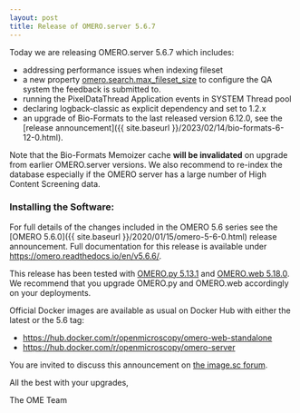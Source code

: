 ```yaml
---
layout: post
title: Release of OMERO.server 5.6.7
---
```


Today we are releasing OMERO.server 5.6.7 which includes:

- addressing performance issues when indexing fileset
- a new property [omero.search.max_fileset_size](https://omero.readthedocs.io/en/v5.6.7/sysadmins/config.html#omero.search.max_fileset_size) to configure the QA system the feedback is submitted to.
- running the PixelDataThread Application events in SYSTEM Thread pool
- declaring logback-classic as explicit dependency and set to 1.2.x
- an upgrade of Bio-Formats to the last released version 6.12.0, see the [release announcement]({{ site.baseurl }}/2023/02/14/bio-formats-6-12-0.html).


Note that the Bio-Formats Memoizer cache **will be invalidated** on upgrade from earlier OMERO.server versions.
We also recommend to re-index the database especially if the OMERO server has a large number of High Content Screening data.


### Installing the Software:

For full details of the changes included in the OMERO 5.6 series see the
[OMERO 5.6.0]({{ site.baseurl }}/2020/01/15/omero-5-6-0.html) release
announcement. Full documentation for this release is available
under <https://omero.readthedocs.io/en/v5.6.6/>.

This release has been tested with
[OMERO.py 5.13.1](https://pypi.org/project/omero-py/5.13.1/) and
[OMERO.web 5.18.0](https://pypi.org/project/omero-web/5.18.0/). We
recommend that you upgrade OMERO.py and OMERO.web accordingly on your deployments.

Official Docker images are available as usual on Docker Hub with either
the latest or the 5.6 tag:

* <https://hub.docker.com/r/openmicroscopy/omero-web-standalone>
* <https://hub.docker.com/r/openmicroscopy/omero-server>

You are invited to discuss this announcement on
[the image.sc forum](https://forum.image.sc/tags/c/data-management/omero).

All the best with your upgrades,

The OME Team
